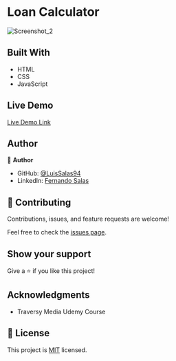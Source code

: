 # Loan Calculator

![Screenshot_2](https://user-images.githubusercontent.com/57297709/147364944-10ddd3e5-2a34-4ef5-bbf8-ebbe9c254f0c.jpg)



## Built With

- HTML
- CSS
- JavaScript


## Live Demo

[Live Demo Link](https://unruffled-hoover-0895cb.netlify.app/)

## Author

👤 **Author**

- GitHub: [@LuisSalas94](https://github.com/LuisSalas94)
- LinkedIn: [Fernando Salas](https://www.linkedin.com/in/luisfernandosalasgave/)

## 🤝 Contributing

Contributions, issues, and feature requests are welcome!

Feel free to check the [issues page](../../issues/).

## Show your support

Give a ⭐️ if you like this project!

## Acknowledgments

- Traversy Media Udemy Course


## 📝 License

This project is [MIT](./MIT.md) licensed.
